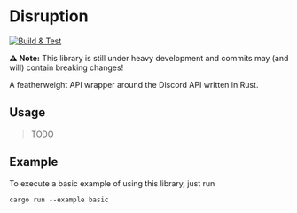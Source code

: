 # Disruption

[![Build & Test](https://github.com/H1ghBre4k3r/disruption/actions/workflows/build.yml/badge.svg)](https://github.com/H1ghBre4k3r/disruption/actions/workflows/build.yml)

**⚠️ Note:** This library is still under heavy development and commits may (and will) contain breaking changes!

A featherweight API wrapper around the Discord API written in Rust. 

## Usage

> TODO

## Example

To execute a basic example of using this library, just run 

```console
cargo run --example basic
```

